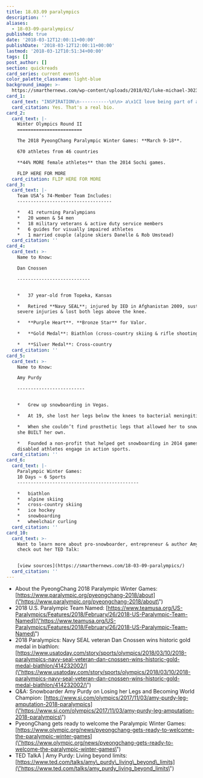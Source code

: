 ```yaml
---
title: 18.03.09 paralympics
description: ''
aliases:
  - 18-03-09-paralympics/
published: true
date: '2018-03-12T12:00:11+00:00'
publishDate: '2018-03-12T12:00:11+00:00'
lastmod: '2018-03-12T10:51:34+00:00'
tags: []
post_author: []
section: quickreads
card_series: current events
color_palette_classname: light-blue
background_image: >-
  https://smarthernews.com/wp-content/uploads/2018/02/luke-michael-302392-1-360x360.jpg
card_1:
  card_text: "INSPIRATION\n-----------\n\n> a\x1CI love being part of a team in the military, and when I became injured I was looking to seek that out again.”\n> \n> Dan Cnossen, Retired Navy SEAL, Gold & Silver Paralympic Medalist, Purple Heart, Bronze Medal, pursuing second Master's Degree at Harvard.\n\nYes. That's a real bio."
  card_citation: Yes. That's a real bio.
card_2:
  card_text: |-
    Winter Olympics Round II
    ========================

    The 2018 PyeongChang Paralympic Winter Games: **March 9-18**.

    670 athletes from 46 countries

    **44% MORE female athletes** than the 2014 Sochi games.

    FLIP HERE FOR MORE
  card_citation: FLIP HERE FOR MORE
card_3:
  card_text: |-
    Team USA’s 74-Member Team Includes:
    -----------------------------------

    *   41 returning Paralympians
    *   20 women & 54 men
    *   18 military veterans & active duty service members
    *   6 guides for visually impaired athletes
    *   1 married couple (alpine skiers Danelle & Rob Umstead)
  card_citation: ''
card_4:
  card_text: >-
    Name to Know:  

    Dan Cnossen

    ---------------------------


    *   37 year-old from Topeka, Kansas

    *   Retired **Navy SEAL**; injured by IED in Afghanistan 2009, sustained
    severe injuries & lost both legs above the knee.

    *   **Purple Heart**. **Bronze Star** for Valor.

    *   **Gold Medal**: Biathlon (cross-country skiing & rifle shooting)

    *   **Silver Medal**: Cross-country
  card_citation: ''
card_5:
  card_text: >-
    Name to Know:  

    Amy Purdy

    -------------------------


    *   Grew up snowboarding in Vegas.

    *   At 19, she lost her legs below the knees to bacterial meningitis.

    *   When she couldn’t find prosthetic legs that allowed her to snowboard,
    she BUILT her own.

    *   Founded a non-profit that helped get snowboarding in 2014 games & helps
    disabled athletes engage in action sports.
  card_citation: ''
card_6:
  card_text: |-
    Paralympic Winter Games:  
    10 Days ~ 6 Sports
    ---------------------------------------------

    *   biathlon
    *   alpine skiing
    *   cross-country skiing
    *   ice hockey
    *   snowboarding
    *   wheelchair curling
  card_citation: ''
card_10:
  card_text: >-
    Want to learn more about pro-snowboarder, entrepreneur & author Amy Purdy,
    check out her TED Talk:


    [view sources](https://smarthernews.com/18-03-09-paralympics/)
  card_citation: ''
---
```

*   About the PyeongChang 2018 Paralympic Winter Games: [https://www.paralympic.org/pyeongchang-2018/about](\"https://www.paralympic.org/pyeongchang-2018/about\")
*   2018 U.S. Paralympic Team Named: [https://www.teamusa.org/US-Paralympics/Features/2018/February/26/2018-US-Paralympic-Team-Named](\"https://www.teamusa.org/US-Paralympics/Features/2018/February/26/2018-US-Paralympic-Team-Named\")
*   2018 Paralympics: Navy SEAL veteran Dan Cnossen wins historic gold medal in biathlon: [https://www.usatoday.com/story/sports/olympics/2018/03/10/2018-paralympics-navy-seal-veteran-dan-cnossen-wins-historic-gold-medal-biathlon/414232002/](\"https://www.usatoday.com/story/sports/olympics/2018/03/10/2018-paralympics-navy-seal-veteran-dan-cnossen-wins-historic-gold-medal-biathlon/414232002/\")
*   Q&A: Snowboarder Amy Purdy on Losing her Legs and Becoming World Champion: [https://www.si.com/olympics/2017/11/03/amy-purdy-leg-amputation-2018-paralympics](\"https://www.si.com/olympics/2017/11/03/amy-purdy-leg-amputation-2018-paralympics\")
*   PyeongChang gets ready to welcome the Paralympic Winter Games: [https://www.olympic.org/news/pyeongchang-gets-ready-to-welcome-the-paralympic-winter-games](\"https://www.olympic.org/news/pyeongchang-gets-ready-to-welcome-the-paralympic-winter-games\")
*   TED TalkA | Amy Purdy: Living beyond limits: [https://www.ted.com/talks/amy\_purdy\_living\_beyond\_limits](\"https://www.ted.com/talks/amy_purdy_living_beyond_limits\")